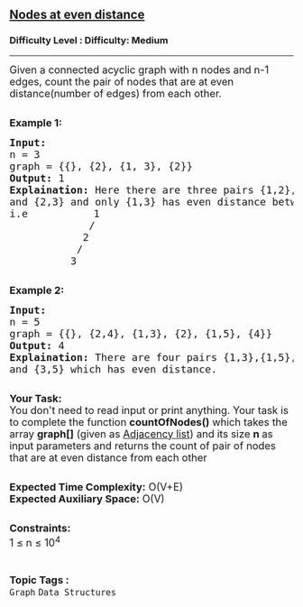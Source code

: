<h2><a href="https://www.geeksforgeeks.org/problems/nodes-at-even-distance0532/1?page=3&category=Graph&difficulty=Easy,Medium,Hard&status=unsolved,attempted&sortBy=accuracy">Nodes at even distance</a></h2><h3>Difficulty Level : Difficulty: Medium</h3><hr><div class="problems_problem_content__Xm_eO"><p><span style="font-size:18px">Given a connected acyclic graph with n&nbsp;nodes and n-1 edges, count the pair&nbsp;of nodes that are at even distance(number of edges) from each other.</span></p>

<p><br>
<span style="font-size:18px"><strong>Example 1:</strong></span></p>

<pre><span style="font-size:18px"><strong>Input:</strong>
n = 3
graph = {{}, {2}, {1, 3}, {2}}
<strong>Output:</strong> 1
<strong>Explaination:</strong> Here there are three pairs {1,2},{1,3}
and {2,3} and only {1,3} has even distance between them.
</span><span style="font-size:18px">i.e</span> <span style="font-size:18px">          1
             /
            2
           /
          3</span></pre>

<p><br>
<span style="font-size:18px"><strong>Example 2:</strong></span></p>

<pre><span style="font-size:18px"><strong>Input:</strong>
n = 5
graph = {{}, {2,4}, {1,3}, {2}, {1,5}, {4}}
<strong>Output:</strong> 4
<strong>Explaination:</strong> There are four pairs {1,3},{1,5},{2,4}
and {3,5} which has even distance.</span>
</pre>

<p><br>
<span style="font-size:18px"><strong>Your Task:</strong><br>
You don't need to read input or print anything. Your task is to complete the function&nbsp;<strong>countOfNodes()</strong>&nbsp;which takes the array <strong>graph[]</strong>&nbsp;(given as <a href="https://en.wikipedia.org/wiki/Adjacency_list#:~:text=In%20graph%20theory%20and%20computer,particular%20vertex%20in%20the%20graph.">Adjacency list</a>)&nbsp;</span><span style="font-size:18px">and its size <strong>n&nbsp;</strong>as input parameters&nbsp;and returns the count&nbsp;of&nbsp;pair of nodes that are at even distance from each other</span></p>

<p><br>
<span style="font-size:18px"><strong>Expected Time Complexity:</strong> O(V+E)<br>
<strong>Expected Auxiliary Space:</strong> O(V)</span></p>

<p><br>
<span style="font-size:18px"><strong>Constraints:</strong><br>
1 ≤ n&nbsp;≤ 10<sup>4</sup></span></p>
</div><br><p><span style=font-size:18px><strong>Topic Tags : </strong><br><code>Graph</code>&nbsp;<code>Data Structures</code>&nbsp;